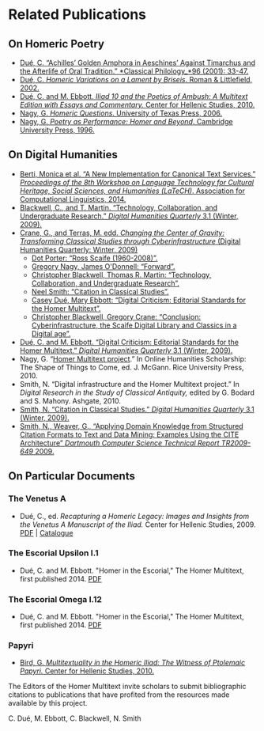 # Related Publications #

## On Homeric Poetry ##

- [Dué, C. “Achilles’ Golden Amphora in Aeschines’ Against Timarchus and the Afterlife of Oral Tradition.” *Classical Philology_*96 (2001): 33-47.](http://www.stoa.org/hopper/text.jsp?doc=Stoa:text:2003.01.0005)
- [Dué, C. *Homeric Variations on a Lament by Briseis*. Roman & Littlefield, 2002.](http://chs.harvard.edu/wa/pageR?tn=ArticleWrapper&bdc=12&mn=1720)
- [Dué, C. and M. Ebbott. _Iliad 10 and the Poetics of Ambush: A Multitext Edition with Essays and Commentary._ Center for Hellenic Studies, 2010.](http://chs.harvard.edu/wa/pageR?tn=ArticleWrapper&bdc=12&mn=4172)
- [Nagy, G. *Homeric Questions*. University of Texas Press, 2006.](http://chs.harvard.edu/wa/pageR?tn=ArticleWrapper&bdc=12&mn=4028)
- [Nagy, G. *Poetry as Performance: Homer and Beyond*. Cambridge University  Press, 1996.](http://chs.harvard.edu/wa/pageR?tn=ArticleWrapper&bdc=12&mn=2064)



## On Digital Humanities ##

- [Berti, Monica et al. “A New Implementation for Canonical Text Services.” _Proceedings of the 8th Workshop on Language Technology for Cultural Heritage, Social Sciences, and Humanities (LaTeCH)_. Association for Computational Linguistics, 2014.](https://www.academia.edu/7553453/A_New_Implementation_for_Canonical_Text_Services)
- [Blackwell, C., and T. Martin. “Technology, Collaboration, and Undergraduate Research.” _Digital Humanities Quarterly_ 3.1 (Winter, 2009).](http://www.digitalhumanities.org/dhq/vol/3/1/000024/000024.html)
- [Crane, G., and Terras, M. edd. _Changing the Center of Gravity: Transforming Classical Studies through Cyberinfrastructure_ (Digital Humanities Quarterly: Winter, 2009)](http://digitalhumanities.org/dhq/vol/3/1/index.html)
    - [Dot Porter: “Ross Scaife (1960-2008)”.](http://digitalhumanities.org/dhq/vol/3/1/000022/000022.html)
    - [Gregory Nagy, James O'Donnell: “Forward”.](http://digitalhumanities.org/dhq/vol/3/1/000036/000036.html)
    - [Christopher Blackwell, Thomas R. Martin: “Technology, Collaboration, and Undergraduate Research”.](http://digitalhumanities.org/dhq/vol/3/1/000024/000024.html)
    - [Neel Smith: “Citation in Classical Studies”.](http://digitalhumanities.org/dhq/vol/3/1/000028/000028.html)
    - [Casey Dué, Mary Ebbott: “Digital Criticism: Editorial Standards for the Homer Multitext”.](http://digitalhumanities.org/dhq/vol/3/1/000029/000029.html)
    - [Christopher Blackwell, Gregory Crane: “Conclusion: Cyberinfrastructure, the Scaife Digital Library and Classics in a Digital age”.](http://digitalhumanities.org/dhq/vol/3/1/000035/000035.html)
- [Dué, C. and M. Ebbott. “Digital Criticism: Editorial Standards for the Homer Multitext.” _Digital Humanities Quarterly_ 3.1 (Winter, 2009).](http://www.digitalhumanities.org/dhq/vol/003/1/000029/000029.html)
- Nagy, G. “[Homer Multitext project](http://chs.harvard.edu/cgi-bin/WebObjects/workbench.woa/wa/pageR?tn=ArticleWrapper&bdc=12&mn=4087).” In Online Humanities Scholarship: The Shape of Things to Come, ed. J. McGann. Rice University Press, 2010.
- Smith, N. “Digital infrastructure and the Homer Multitext project.” In _Digital Research in the Study of Classical Antiquity,_ edited by G. Bodard and S. Mahony. Ashgate, 2010.
- [Smith, N. “Citation in Classical Studies.” _Digital Humanities Quarterly_ 3.1 (Winter, 2009).](http://www.digitalhumanities.org/dhq/vol/3/1/000028/000028.html)
- [Smith, N., Weaver, G., “Applying Domain Knowledge from Structured Citation Formats to Text and Data Mining: Examples Using the CITE Architecture” _Dartmouth Computer Science Technical Report TR2009-649_ 2009.](http://katahdin.cs.dartmouth.edu/reports/TR2009-649.pdf)


## On Particular Documents ##

### The Venetus A ###

- Dué, C., ed. _Recapturing a Homeric Legacy: Images and Insights from the Venetus A Manuscript of the Iliad._ Center for Hellenic Studies, 2009. [PDF](http://www.homermultitext.org/Pubs/Due_Recapturing_a_Homeric_Legacy.pdf) | [Catalogue](http://www.hup.harvard.edu/catalog.php?recid=29425)


### The Escorial Upsilon I.1 ###

- Dué, C. and M. Ebbott. "Homer in the Escorial," The Homer Multitext, first published 2014. [PDF](Due&Ebbott_Homer-in-the-Escorial.pdf)

### The Escorial Omega I.12 ###

- Dué, C. and M. Ebbott. "Homer in the Escorial," The Homer Multitext, first published 2014. [PDF](Due&Ebbott_Homer-in-the-Escorial.pdf)

### Papyri ###

- [Bird, G. _Multitextuality in the Homeric Iliad: The Witness of Ptolemaic Papyri._ Center for Hellenic Studies, 2010.](http://chs.harvard.edu/wa/pageR?tn=ArticleWrapper&bdc=12&mn=4855)




The Editors of the Homer Multitext invite scholars to submit bibliographic citations to publications that have profited from the resources made available by this project.


C. Dué, M. Ebbott, C. Blackwell, N. Smith
  
